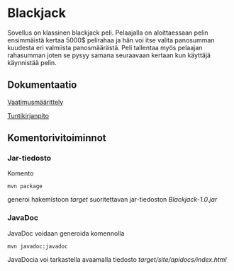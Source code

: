 # Blackjack

Sovellus on klassinen blackjack peli. Pelaajalla on aloittaessaan pelin ensimmäistä kertaa 5000$ pelirahaa ja hän voi itse valita panosumman kuudesta eri valmiista panosmäärästä. Peli tallentaa myös pelaajan rahasumman joten se pysyy samana seuraavaan kertaan kun käyttäjä käynnistää pelin.

## Dokumentaatio
[Vaatimusmäärittely](https://github.com/MatsHednas/otm-harjoitustyo/blob/master/dokumentaatio/vaatimusmaarittely.md)

[Tuntikirjanpito](https://github.com/MatsHednas/otm-harjoitustyo/blob/master/dokumentaatio/tuntikirjanpito.md)

## Komentorivitoiminnot

### Jar-tiedosto

Komento

```
mvn package
```

generoi hakemistoon _target_ suoritettavan jar-tiedoston _Blackjack-1.0.jar_

### JavaDoc

JavaDoc voidaan generoida komennolla

```
mvn javadoc:javadoc
```

JavaDocia voi tarkastella avaamalla tiedosto _target/site/apidocs/index.html_
